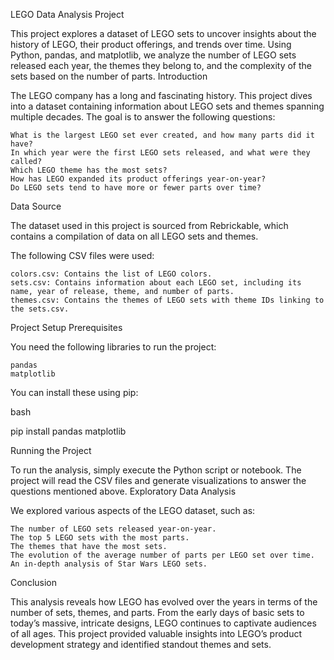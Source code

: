 LEGO Data Analysis Project

This project explores a dataset of LEGO sets to uncover insights about the history of LEGO, their product offerings, and trends over time. Using Python, pandas, and matplotlib, we analyze the number of LEGO sets released each year, the themes they belong to, and the complexity of the sets based on the number of parts.
Introduction

The LEGO company has a long and fascinating history. This project dives into a dataset containing information about LEGO sets and themes spanning multiple decades. The goal is to answer the following questions:

    What is the largest LEGO set ever created, and how many parts did it have?
    In which year were the first LEGO sets released, and what were they called?
    Which LEGO theme has the most sets?
    How has LEGO expanded its product offerings year-on-year?
    Do LEGO sets tend to have more or fewer parts over time?

Data Source

The dataset used in this project is sourced from Rebrickable, which contains a compilation of data on all LEGO sets and themes.

The following CSV files were used:

    colors.csv: Contains the list of LEGO colors.
    sets.csv: Contains information about each LEGO set, including its name, year of release, theme, and number of parts.
    themes.csv: Contains the themes of LEGO sets with theme IDs linking to the sets.csv.

Project Setup
Prerequisites

You need the following libraries to run the project:

    pandas
    matplotlib

You can install these using pip:

bash

pip install pandas matplotlib

Running the Project

To run the analysis, simply execute the Python script or notebook. The project will read the CSV files and generate visualizations to answer the questions mentioned above.
Exploratory Data Analysis

We explored various aspects of the LEGO dataset, such as:

    The number of LEGO sets released year-on-year.
    The top 5 LEGO sets with the most parts.
    The themes that have the most sets.
    The evolution of the average number of parts per LEGO set over time.
    An in-depth analysis of Star Wars LEGO sets.

Conclusion

This analysis reveals how LEGO has evolved over the years in terms of the number of sets, themes, and parts. From the early days of basic sets to today’s massive, intricate designs, LEGO continues to captivate audiences of all ages. This project provided valuable insights into LEGO’s product development strategy and identified standout themes and sets.